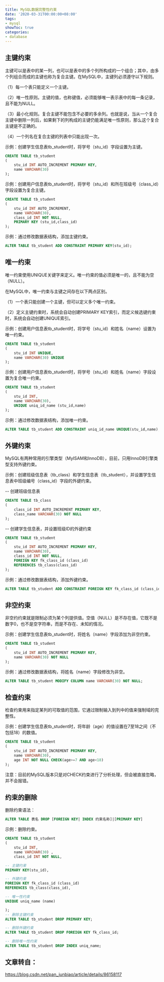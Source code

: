 ```yaml
---
title: MySQL数据完整性约束
date: '2020-03-31T00:00:00+08:00'
tags:
- mysql
showToc: true
categories:
- database
---
```




## 主键约束

主键可以是表中的某一列，也可以是表中的多个列所构成的一个组合；其中，由多个列组合而成的主键也称为复合主键。在MySQL中，主键列必须遵守以下规则。

（1）每一个表只能定义一个主键。

（2）唯一性原则。主键的值，也称键值，必须能够唯一表示表中的每一条记录，且不能为NULL。

（3）最小化规则。复合主键不能包含不必要的多余列。也就是说，当从一个复合主键中删除一列后，如果剩下的列构成的主键仍能满足唯一性原则，那么这个复合主键是不正确的。

（4）一个列名在复合主键的列表中只能出现一次。

示例：创建学生信息表tb_student时，将学号（stu_id）字段设置为主键。

```sql
CREATE TABLE tb_student
(
	stu_id INT AUTO_INCREMENT PRIMARY KEY,
	name VARCHAR(30)
);
```

示例：创建用户信息表tb_student时，将学号（stu_id）和所在班级号（class_id）字段设置为复合主键。

```sql
CREATE TABLE tb_student
(
	stu_id INT AUTO_INCREMENT,
	name VARCHAR(30),
	class_id INT NOT NULL,
	PRIMARY KEY (stu_id,class_id)
);
```

示例：通过修改数据表结构，添加主键约束。

```sql
ALTER TABLE tb_student ADD CONSTRAINT PRIMARY KEY(stu_id);
```

## 唯一约束

唯一约束使用UNIQUE关键字来定义。唯一约束的值必须是唯一的，且不能为空（NULL）。

在MySQL中，唯一约束与主键之间存在以下两点区别。

（1）一个表只能创建一个主键，但可以定义多个唯一约束。

（2）定义主键约束时，系统会自动创建PRIMARY KEY索引，而定义候选键约束时，系统会自动创建UNIQUE索引。

示例：创建用户信息表tb_student时，将学号（stu_id）和姓名（name）设置为唯一约束。

```sql
CREATE TABLE tb_student
(
	stu_id INT UNIQUE,
	name VARCHAR(30) UNIQUE
);
```

示例：创建用户信息表tb_student时，将学号（stu_id）和姓名（name）字段设置为复合唯一约束。

```sql
CREATE TABLE tb_student
(
	stu_id INT,
	name VARCHAR(30),
	UNIQUE uniq_id_name (stu_id,name)
);
```

示例：通过修改数据表结构，添加唯一约束。

```sql
ALTER TABLE tb_student ADD CONSTRAINT uniq_id_name UNIQUE(stu_id,name);
```

## 外键约束

MySQL有两种常用的引擎类型（MyISAM和InnoDB），目前，只用InnoDB引擎类型支持外键约束。

示例：创建班级信息表（tb_class）和学生信息表（tb_student），并设置学生信息表中班级编号（class_id）字段的外键约束。

-- 创建班级信息表

```sql
CREATE TABLE tb_class
(
	class_id INT AUTO_INCREMENT PRIMARY KEY,
	class_name VARCHAR(30) NOT NULL
);
```

-- 创建学生信息表，并设置班级ID的外键约束

```sql
CREATE TABLE tb_student
(
	stu_id INT AUTO_INCREMENT PRIMARY KEY,
	name VARCHAR(30),
	class_id INT NOT NULL,
	FOREIGN KEY fk_class_id (class_id)
	REFERENCES tb_class(class_id)
);
```


示例：通过修改数据表结构，添加外键约束。

```sql
ALTER TABLE tb_student ADD CONSTRAINT FOREIGN KEY fk_class_id (class_id) REFERENCES tb_class(class_id);
```

## 非空约束

非空约约束就是限制必须为某个列提供值。空值（NULL）是不存在值，它既不是数字0，也不是空字符串，而是不存在、未知的情况。

示例：创建学生信息表tb_student时，将姓名（name）字段添加为非空约束。

```sql
CREATE TABLE tb_student
(
	stu_id INT AUTO_INCREMENT PRIMARY KEY,
	name VARCHAR(30) NOT NULL
);
```

示例：通过修改数据表结构，将姓名（name）字段修改为非空。

```sql
ALTER TABLE tb_student MODIFY COLUMN name VARCHAR(30) NOT NULL;
```

## 检查约束

检查约束用来指定某列的可取值的范围，它通过限制输入到列中的值来强制域的完整性。

示例：创建学生信息表tb_student时，将年龄（age）的值设置在7至18之间（不包括18）的数值。

```sql
CREATE TABLE tb_student
(
	stu_id INT AUTO_INCREMENT PRIMARY KEY,
	name VARCHAR(30),
	age INT NOT NULL CHECK(age>=7 AND age<18)
);
```

注意：目前的MySQL版本只是对CHECK约束进行了分析处理，但会被直接忽略，并不会报错。

## 约束的删除

删除约束语法：

```sql
ALTER TABLE 表名 DROP [FOREIGN KEY| INDEX 约束名称]|[PRIMARY KEY]
```

示例：删除约束。

```sql
CREATE TABLE tb_student
(
	stu_id INT,
	name VARCHAR(30) ,
	class_id INT NOT NULL,

-- 主键约束
PRIMARY KEY(stu_id),

-- 外键约束
FOREIGN KEY fk_class_id (class_id)
REFERENCES tb_class(class_id),

-- 唯一性约束
UNIQUE uniq_name (name)

);
-- 删除主键约束
ALTER TABLE tb_student DROP PRIMARY KEY;

-- 删除外键约束
ALTER TABLE tb_student DROP FOREIGN KEY fk_class_id;

-- 删除唯一性约束
ALTER TABLE tb_student DROP INDEX uniq_name;
```

## 文章转自：

https://blog.csdn.net/pan_junbiao/article/details/86158117